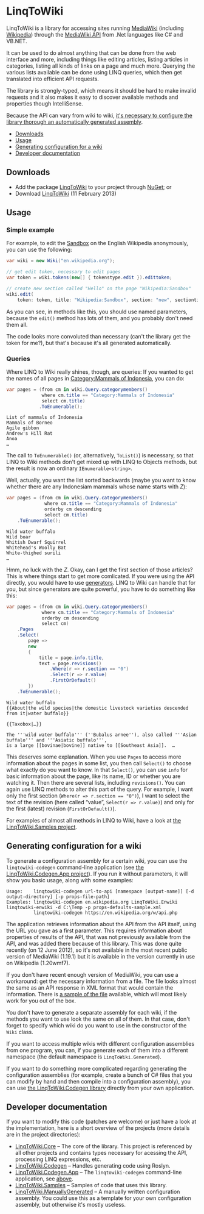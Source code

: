 LinqToWiki
==========

LinqToWiki is a library for accessing sites running [MediaWiki](http://www.mediawiki.org/)
(including [Wikipedia](http://en.wikipedia.org/)) through the [MediaWiki API](https://www.mediawiki.org/wiki/API)
from .Net languages like C# and VB.NET.

It can be used to do almost anything that can be done from the web interface and more,
including things like editing articles, listing articles in categories, listing all kinds of links on a page
and much more.
Querying the various lists available can be done using LINQ queries,
which then get translated into efficient API requests.

The library is strongly-typed, which means it should be hard to make invalid requests
and it also makes it easy to discover available methods and properties though IntelliSense.

Because the API can vary from wiki to wiki,
[it's necessary to configure the library thorough an automatically generated assembly](#generating-configuration-for-a-wiki).

- [Downloads](#downloads)
- [Usage](#usage)
- [Generating configuration for a wiki](#generating-configuration-for-a-wiki)
- [Developer documentation](#developer-documentation)

Downloads
---------

- Add the package [LinqToWiki](https://nuget.org/packages/LinqToWiki) to your project through [NuGet](https://nuget.org/); or
- Download [LinqToWiki](http://ltw.svick.org/LinqToWiki-enwiki-20130211.zip) (11 February 2013)

Usage
-----

### Simple example

For example, to edit the [Sandbox](http://en.wikipedia.org/wiki/Wikipedia:Sandbox) on the English Wikipedia anonymously, you can use the following:

```C#
var wiki = new Wiki("en.wikipedia.org");

// get edit token, necessary to edit pages
var token = wiki.tokens(new[] { tokenstype.edit }).edittoken;

// create new section called "Hello" on the page "Wikipedia:Sandbox"
wiki.edit(
    token: token, title: "Wikipedia:Sandbox", section: "new", sectiontitle: "Hello", text: "Hello world!");
```

As you can see, in methods like this, you should use named parameters,
because the `edit()` method has lots of them, and you probably don't need them all.

The code looks more convoluted than necessary (can't the library get the token for me?),
but that's because it's all generated automatically.

### Queries

Where LINQ to Wiki really shines, though, are queries:
If you wanted to get the names of all pages in [Category:Mammals of Indonesia](http://en.wikipedia.org/wiki/Category:Mammals_of_Indonesia),
you can do:

```C#
var pages = (from cm in wiki.Query.categorymembers()
             where cm.title == "Category:Mammals of Indonesia"
             select cm.title)
            .ToEnumerable();
```

```
List of mammals of Indonesia
Mammals of Borneo
Agile gibbon
Andrew's Hill Rat
Anoa
…
```

The call to `ToEnumerable()` (or, alternatively, `ToList()`) is necessary,
so that LINQ to Wiki methods don't get mixed up with LINQ to Objects methods, but the result is now an ordinary `IEnumerable<string>`.

Well, actually, you want the list sorted backwards (maybe you want to know whether there are any Indonesiam mammals whose name starts with *Z*):

```C#
var pages = (from cm in wiki.Query.categorymembers()
              where cm.title == "Category:Mammals of Indonesia"
              orderby cm descending 
              select cm.title)
    .ToEnumerable();
```

```
Wild water buffalo
Wild boar
Whitish Dwarf Squirrel
Whitehead's Woolly Bat
White-thighed surili
…
```

Hmm, no luck with the *Z*. Okay, can I get the first section of those articles?
This is where things start to get more comlicated. If you were using the API directly,
you would have to use [generators](http://www.mediawiki.org/wiki/API:Query#Generators).
LINQ to Wiki can handle that for you, but since generators are quite powerful,
you have to do something like this:

```C#
var pages = (from cm in wiki.Query.categorymembers()
             where cm.title == "Category:Mammals of Indonesia"
             orderby cm descending
             select cm)
    .Pages
    .Select(
        page =>
        new
        {
            title = page.info.title,
            text = page.revisions()
                .Where(r => r.section == "0")
                .Select(r => r.value)
                .FirstOrDefault()
        })
    .ToEnumerable();
```

```
Wild water buffalo
{{About|the wild species|the domestic livestock varieties descended from it|water buffalo}}

{{Taxobox|…}}

The '''wild water buffalo''' (''Bubalus arnee''), also called '''Asian buffalo''' and '''Asiatic buffalo''',
is a large [[bovinae|bovine]] native to [[Southeast Asia]].  …
```

This deserves some explanation. When you use `Pages` to access more information about the pages in some list,
you then call `Select()` to choose what exactly do you want to know.
In that `Select()`, you can use `info` for basic information about the page, like its name, ID or whether you are watching it.
Then there are several lists, including `revisions()`.
You can again use LINQ methods to alter this part of the query.
For example,
I want only the first section (`Where(r => r.section == "0")`),
I want to select the text of the revision (here called “value”, `Select(r => r.value)`)
and only for the first (latest) revision (`FirstOrDefault()`).

For examples of almost all methods in LINQ to Wiki,
have a look at [the LinqToWiki.Samples project](https://github.com/svick/LINQ-to-Wiki/blob/master/LinqToWiki.Samples/Program.cs).

Generating configuration for a wiki
-----------------------------------

To generate a configuration assembly for a certain wiki, you can use the `linqtowiki-codegen` command-line application
(see [the LinqToWiki.Codegen.App project](https://github.com/svick/LINQ-to-Wiki/tree/master/LinqToWiki.Codegen.App)).
If you run it without parameters, it will show you basic usage, along with some examples:

```
Usage:    linqtowiki-codegen url-to-api [namespace [output-name]] [-d output-directory] [-p props-file-path]
Examples: linqtowiki-codegen en.wikipedia.org LinqToWiki.Enwiki linqtowiki-enwiki -d C:\Temp -p props-defaults-sample.xml
          linqtowiki-codegen https://en.wikipedia.org/w/api.php
```

The application retrieves information about the API from the API itself,
using the URL you gave as a first parameter.
This requires information about properties of results of the API,
that was not previously available from the API, and was added there because of this library.
This was done quite recently (on 12 June 2012),
so it's not available in the most recent public version of MediaWiki (1.19.1)
but it is available in the version currently in use on Wikipedia (1.20wmf7).

If you don't have recent enough version of MediaWiki,
you can use a workaround: get the necessary information from a file.
The file looks almost the same as an API response in XML format that would contain the information.
There is [a sample of the file](https://github.com/svick/LINQ-to-Wiki/blob/master/LinqToWiki.Codegen.App/props-defaults-sample.xml)
available, which will most likely work for you out of the box.

You don't have to generate a separate assembly for each wiki,
if the methods you want to use look the same on all of them.
In that case, don't forget to specify which wiki do you want to use
in the constructor of the `Wiki` class.

If you want to access multiple wikis with different configuration assemblies
from one program, you can, if you generate each of them into a different namespace
(the default namespace is `LinqToWiki.Generated`).

If you want to do something more complicated regarding generating the configuration assemblies
(for example, create a bunch of C# files that you can modify by hand and then compile into a configuration assembly),
you can use [the LinqToWiki.Codegen library](https://github.com/svick/LINQ-to-Wiki/tree/master/LinqToWiki.Codegen) directly from your own application.

Developer documentation
-----------------------

If you want to modify this code (patches are welcome) or just have a look at the implementation,
here is a short overview of the projects (more details are in the project directories):

* [LinqToWiki.Core](https://github.com/svick/LINQ-to-Wiki/tree/master/LinqToWiki.Core)
 – The core of the library. This project is referenced by all other projects and contains types necessary for acessing the API, processing LINQ expressions, etc.
* [LinqToWiki.Codegen](https://github.com/svick/LINQ-to-Wiki/tree/master/LinqToWiki.Codegen)
 – Handles generating code using Roslyn.
* [LinqToWiki.Codegen.App](https://github.com/svick/LINQ-to-Wiki/tree/master/LinqToWiki.Codegen.App)
 – The `linqtowiki-codegen` command-line application, see [above](#generating-configuration-for-a-wiki). 
* [LinqToWiki.Samples](https://github.com/svick/LINQ-to-Wiki/tree/master/LinqToWiki.Samples)
 – Samples of code that uses this library.
* [LinqToWiki.ManuallyGenerated](https://github.com/svick/LINQ-to-Wiki/tree/master/LinqToWiki.ManuallyGenerated)
 – A manually written configuration assembly. You could use this as a template for your own configuration assembly, but otherwise it's mostly useless.
